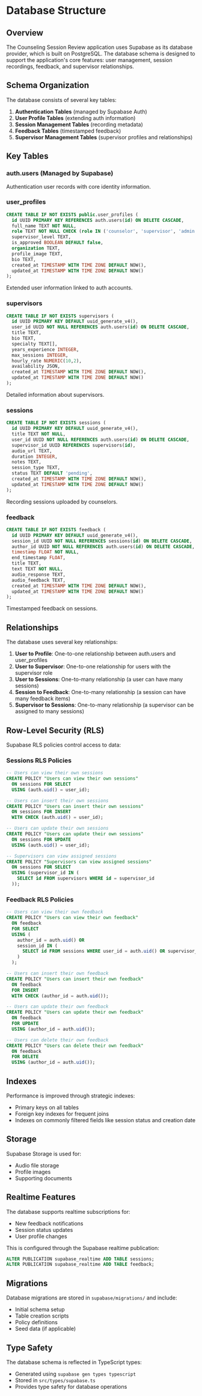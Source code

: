 # Database Structure

## Overview

The Counseling Session Review application uses Supabase as its database provider, which is built on PostgreSQL. The database schema is designed to support the application's core features: user management, session recordings, feedback, and supervisor relationships.

## Schema Organization

The database consists of several key tables:

1. **Authentication Tables** (managed by Supabase Auth)
2. **User Profile Tables** (extending auth information)
3. **Session Management Tables** (recording metadata)
4. **Feedback Tables** (timestamped feedback)
5. **Supervisor Management Tables** (supervisor profiles and relationships)

## Key Tables

### auth.users (Managed by Supabase)

Authentication user records with core identity information.

### user_profiles

```sql
CREATE TABLE IF NOT EXISTS public.user_profiles (
  id UUID PRIMARY KEY REFERENCES auth.users(id) ON DELETE CASCADE,
  full_name TEXT NOT NULL,
  role TEXT NOT NULL CHECK (role IN ('counselor', 'supervisor', 'admin')),
  supervisor_level TEXT,
  is_approved BOOLEAN DEFAULT false,
  organization TEXT,
  profile_image TEXT,
  bio TEXT,
  created_at TIMESTAMP WITH TIME ZONE DEFAULT NOW(),
  updated_at TIMESTAMP WITH TIME ZONE DEFAULT NOW()
);
```

Extended user information linked to auth accounts.

### supervisors

```sql
CREATE TABLE IF NOT EXISTS supervisors (
  id UUID PRIMARY KEY DEFAULT uuid_generate_v4(),
  user_id UUID NOT NULL REFERENCES auth.users(id) ON DELETE CASCADE,
  title TEXT,
  bio TEXT,
  specialty TEXT[],
  years_experience INTEGER,
  max_sessions INTEGER,
  hourly_rate NUMERIC(10,2),
  availability JSON,
  created_at TIMESTAMP WITH TIME ZONE DEFAULT NOW(),
  updated_at TIMESTAMP WITH TIME ZONE DEFAULT NOW()
);
```

Detailed information about supervisors.

### sessions

```sql
CREATE TABLE IF NOT EXISTS sessions (
  id UUID PRIMARY KEY DEFAULT uuid_generate_v4(),
  title TEXT NOT NULL,
  user_id UUID NOT NULL REFERENCES auth.users(id) ON DELETE CASCADE,
  supervisor_id UUID REFERENCES supervisors(id),
  audio_url TEXT,
  duration INTEGER,
  notes TEXT,
  session_type TEXT,
  status TEXT DEFAULT 'pending',
  created_at TIMESTAMP WITH TIME ZONE DEFAULT NOW(),
  updated_at TIMESTAMP WITH TIME ZONE DEFAULT NOW()
);
```

Recording sessions uploaded by counselors.

### feedback

```sql
CREATE TABLE IF NOT EXISTS feedback (
  id UUID PRIMARY KEY DEFAULT uuid_generate_v4(),
  session_id UUID NOT NULL REFERENCES sessions(id) ON DELETE CASCADE,
  author_id UUID NOT NULL REFERENCES auth.users(id) ON DELETE CASCADE,
  timestamp FLOAT NOT NULL,
  end_timestamp FLOAT,
  title TEXT,
  text TEXT NOT NULL,
  audio_response TEXT,
  audio_feedback TEXT,
  created_at TIMESTAMP WITH TIME ZONE DEFAULT NOW(),
  updated_at TIMESTAMP WITH TIME ZONE DEFAULT NOW()
);
```

Timestamped feedback on sessions.

## Relationships

The database uses several key relationships:

1. **User to Profile**: One-to-one relationship between auth.users and user_profiles
2. **User to Supervisor**: One-to-one relationship for users with the supervisor role
3. **User to Sessions**: One-to-many relationship (a user can have many sessions)
4. **Session to Feedback**: One-to-many relationship (a session can have many feedback items)
5. **Supervisor to Sessions**: One-to-many relationship (a supervisor can be assigned to many sessions)

## Row-Level Security (RLS)

Supabase RLS policies control access to data:

### Sessions RLS Policies

```sql
-- Users can view their own sessions
CREATE POLICY "Users can view their own sessions"
  ON sessions FOR SELECT
  USING (auth.uid() = user_id);

-- Users can insert their own sessions
CREATE POLICY "Users can insert their own sessions"
  ON sessions FOR INSERT
  WITH CHECK (auth.uid() = user_id);

-- Users can update their own sessions
CREATE POLICY "Users can update their own sessions"
  ON sessions FOR UPDATE
  USING (auth.uid() = user_id);

-- Supervisors can view assigned sessions
CREATE POLICY "Supervisors can view assigned sessions"
  ON sessions FOR SELECT
  USING (supervisor_id IN (
    SELECT id FROM supervisors WHERE id = supervisor_id
  ));
```

### Feedback RLS Policies

```sql
-- Users can view their own feedback
CREATE POLICY "Users can view their own feedback"
  ON feedback
  FOR SELECT
  USING (
    author_id = auth.uid() OR
    session_id IN (
      SELECT id FROM sessions WHERE user_id = auth.uid() OR supervisor_id = auth.uid()
    )
  );

-- Users can insert their own feedback
CREATE POLICY "Users can insert their own feedback"
  ON feedback
  FOR INSERT
  WITH CHECK (author_id = auth.uid());

-- Users can update their own feedback
CREATE POLICY "Users can update their own feedback"
  ON feedback
  FOR UPDATE
  USING (author_id = auth.uid());

-- Users can delete their own feedback
CREATE POLICY "Users can delete their own feedback"
  ON feedback
  FOR DELETE
  USING (author_id = auth.uid());
```

## Indexes

Performance is improved through strategic indexes:

- Primary keys on all tables
- Foreign key indexes for frequent joins
- Indexes on commonly filtered fields like session status and creation date

## Storage

Supabase Storage is used for:

- Audio file storage
- Profile images
- Supporting documents

## Realtime Features

The database supports realtime subscriptions for:

- New feedback notifications
- Session status updates
- User profile changes

This is configured through the Supabase realtime publication:

```sql
ALTER PUBLICATION supabase_realtime ADD TABLE sessions;
ALTER PUBLICATION supabase_realtime ADD TABLE feedback;
```

## Migrations

Database migrations are stored in `supabase/migrations/` and include:

- Initial schema setup
- Table creation scripts
- Policy definitions
- Seed data (if applicable)

## Type Safety

The database schema is reflected in TypeScript types:

- Generated using `supabase gen types typescript`
- Stored in `src/types/supabase.ts`
- Provides type safety for database operations 